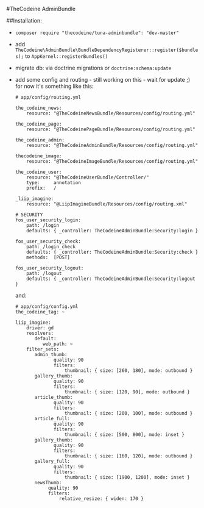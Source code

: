 #TheCodeine AdminBundle

##Installation:
  * `composer require "thecodeine/tuna-adminbundle": "dev-master"`
  * add `TheCodeine\AdminBundle\BundleDependencyRegisterer::register($bundles);` to `AppKernel::registerBundles()`
  * migrate db: via doctrine migrations or `doctrine:schema:update`
  * add some config and routing - still working on this - wait for update ;)
    for now it's something like this:
    
        # app/config/routing.yml
        
        the_codeine_news:
            resource: "@TheCodeineNewsBundle/Resources/config/routing.yml"
        
        the_codeine_page:
            resource: "@TheCodeinePageBundle/Resources/config/routing.yml"
        
        the_codeine_admin:
            resource: "@TheCodeineAdminBundle/Resources/config/routing.yml"
        
        thecodeine_image:
            resource: "@TheCodeineImageBundle/Resources/config/routing.yml"
        
        the_codeine_user:
            resource: "@TheCodeineUserBundle/Controller/"
            type:     annotation
            prefix:   /
        
        _liip_imagine:
            resource: "@LiipImagineBundle/Resources/config/routing.xml"
        
        # SECURITY
        fos_user_security_login:
            path: /login
            defaults: { _controller: TheCodeineAdminBundle:Security:login }
        
        fos_user_security_check:
            path: /login_check
            defaults: { _controller: TheCodeineAdminBundle:Security:check }
            methods:  [POST]
        
        fos_user_security_logout:
            path: /logout
            defaults: { _controller: TheCodeineAdminBundle:Security:logout }
    and:
        
        # app/config/config.yml
        the_codeine_tag: ~
        
        liip_imagine:
            driver: gd
            resolvers:
               default:
                  web_path: ~
            filter_sets:
               admin_thumb:
                      quality: 90
                      filters:
                          thumbnail: { size: [260, 180], mode: outbound }
               gallery_thumb:
                      quality: 90
                      filters:
                          thumbnail: { size: [120, 90], mode: outbound }
               article_thumb:
                      quality: 90
                      filters:
                          thumbnail: { size: [200, 100], mode: outbound }
               article_full:
                      quality: 90
                      filters:
                          thumbnail: { size: [500, 800], mode: inset }
               gallery_thumb:
                      quality: 90
                      filters:
                          thumbnail: { size: [160, 120], mode: outbound }
               gallery_full:
                      quality: 90
                      filters:
                          thumbnail: { size: [1900, 1200], mode: inset }
               newsThumb:
                    quality: 90
                    filters:
                        relative_resize: { widen: 170 }
